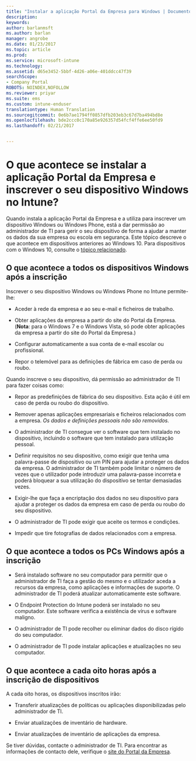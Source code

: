 ```yaml
---
title: "Instalar a aplicação Portal da Empresa para Windows | Documentos da Microsoft"
description: 
keywords: 
author: barlanmsft
ms.author: barlan
manager: angrobe
ms.date: 01/23/2017
ms.topic: article
ms.prod: 
ms.service: microsoft-intune
ms.technology: 
ms.assetid: d65e3452-5bbf-4d26-a06e-401ddcc47f39
searchScope:
- Company Portal
ROBOTS: NOINDEX,NOFOLLOW
ms.reviewer: priyar
ms.suite: ems
ms.custom: intune-enduser
translationtype: Human Translation
ms.sourcegitcommit: 0e6b7ae1794ff0857dfb203eb3c67d7ba494bd8e
ms.openlocfilehash: bde2ccc0c170a85e926357d54fcf4ffe6ee50fd9
ms.lasthandoff: 02/21/2017


---
```



# <a name="what-happens-if-you-install-the-company-portal-app-and-enroll-your-windows-device-in-intune"></a>O que acontece se instalar a aplicação Portal da Empresa e inscrever o seu dispositivo Windows no Intune?

Quando instala a aplicação Portal da Empresa e a utiliza para inscrever um dispositivo Windows ou Windows Phone, está a dar permissão ao administrador de TI para gerir o seu dispositivo de forma a ajudar a manter os dados da sua empresa ou escola em segurança. Este tópico descreve o que acontece em dispositivos anteriores ao Windows 10. Para dispositivos com o Windows 10, consulte o [tópico relacionado](what-happens-if-you-install-the-company-portal-app-and-enroll-your-device-in-intune-windows10.md).

## <a name="what-happens-to-all-windows-devices-after-enrollment"></a>O que acontece a todos os dispositivos Windows após a inscrição
Inscrever o seu dispositivo Windows ou Windows Phone no Intune permite-lhe:

-   Aceder à rede da empresa e ao seu e-mail e ficheiros de trabalho.

-   Obter aplicações da empresa a partir do site do Portal da Empresa. (__Nota__: para o Windows 7 e o Windows Vista, só pode obter aplicações da empresa a partir do site do Portal da Empresa.)

-   Configurar automaticamente a sua conta de e-mail escolar ou profissional.

-   Repor o telemóvel para as definições de fábrica em caso de perda ou roubo.

Quando inscreve o seu dispositivo, dá permissão ao administrador de TI para fazer coisas como:

-   Repor as predefinições de fábrica do seu dispositivo. Esta ação é útil em caso de perda ou roubo do dispositivo.

-   Remover apenas aplicações empresariais e ficheiros relacionados com a empresa. *Os dados e definições pessoais não são removidos.*

-   O administrador de TI consegue ver o software que tem instalado no dispositivo, incluindo o software que tem instalado para utilização pessoal.

-   Definir requisitos no seu dispositivo, como exigir que tenha uma palavra-passe de dispositivo ou um PIN para ajudar a proteger os dados da empresa. O administrador de TI também pode limitar o número de vezes que o utilizador pode introduzir uma palavra-passe incorreta e poderá bloquear a sua utilização do dispositivo se tentar demasiadas vezes.

-   Exigir-lhe que faça a encriptação dos dados no seu dispositivo para ajudar a proteger os dados da empresa em caso de perda ou roubo do seu dispositivo.

-   O administrador de TI pode exigir que aceite os termos e condições.

-   Impedir que tire fotografias de dados relacionados com a empresa.

## <a name="what-happens-to-all-windows-pcs-after-enrollment"></a>O que acontece a todos os PCs Windows após a inscrição

-  Será instalado software no seu computador para permitir que o administrador de TI faça a gestão do mesmo e o utilizador aceda a recursos da empresa, como aplicações e informações de suporte. O administrador de TI poderá atualizar automaticamente este software.

-  O Endpoint Protection do Intune poderá ser instalado no seu computador. Este software verifica a existência de vírus e software maligno.

-  O administrador de TI pode recolher ou eliminar dados do disco rígido do seu computador.

-  O administrador de TI pode instalar aplicações e atualizações no seu computador.

## <a name="what-happens-every-eight-hours-after-device-enrollment"></a>O que acontece a cada oito horas após a inscrição de dispositivos

A cada oito horas, os dispositivos inscritos irão:

-   Transferir atualizações de políticas ou aplicações disponibilizadas pelo administrador de TI.

-   Enviar atualizações de inventário de hardware.

-   Enviar atualizações de inventário de aplicações da empresa.

Se tiver dúvidas, contacte o administrador de TI. Para encontrar as informações de contacto dele, verifique o [site do Portal da Empresa](http://portal.manage.microsoft.com).

